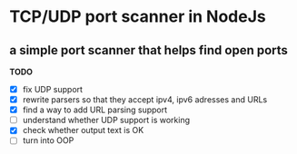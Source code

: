 # TCP/UDP port scanner in NodeJs

## a simple port scanner that helps find open ports

<b>TODO</b>
- [x] fix UDP support
- [x] rewrite parsers so that they accept ipv4, ipv6 adresses and URLs
- [x] find a way to add URL parsing support
- [ ] understand whether UDP support is working
- [x] check whether output text is OK
- [ ] turn into OOP
